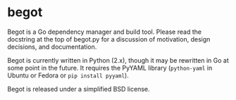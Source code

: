 # begot

Begot is a Go dependency manager and build tool. Please read the docstring at
the top of begot.py for a discussion of motivation, design decisions, and
documentation.

Begot is currently written in Python (2.x), though it may be rewritten in Go at
some point in the future. It requires the PyYAML library (`python-yaml` in
Ubuntu or Fedora or `pip install pyyaml`).

Begot is released under a simplified BSD license.
